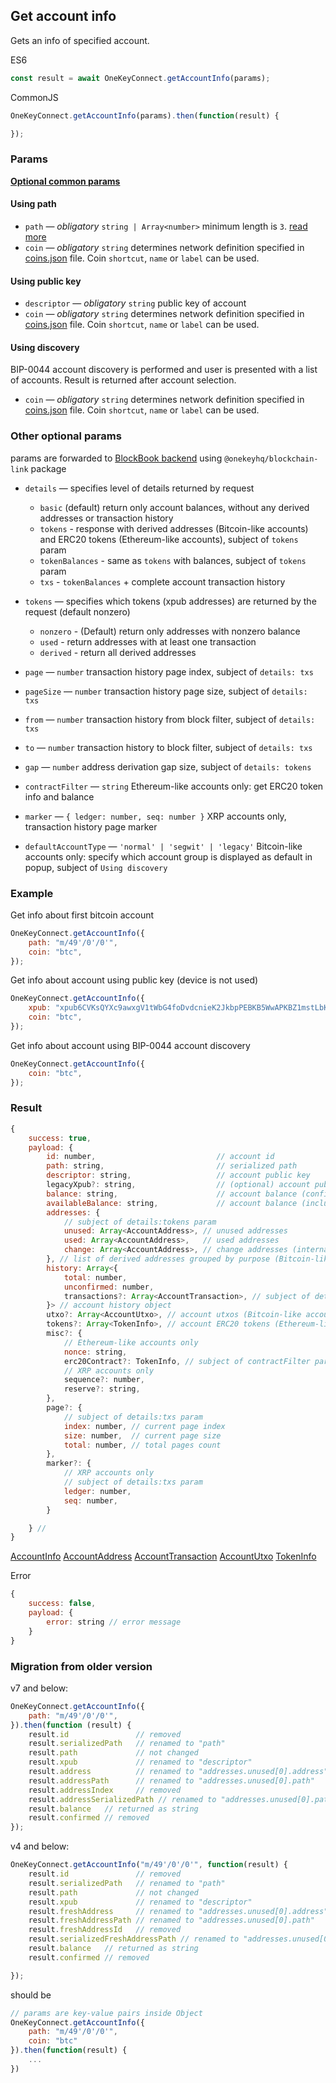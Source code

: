 ## Get account info

Gets an info of specified account.

ES6
```javascript
const result = await OneKeyConnect.getAccountInfo(params);
```

CommonJS
```javascript
OneKeyConnect.getAccountInfo(params).then(function(result) {

});
```

### Params
[****Optional common params****](./commonParams)
#### Using path
* `path` — *obligatory* `string | Array<number>` minimum length is `3`. [read more](./path)
* `coin` — *obligatory* `string` determines network definition specified in [coins.json](https://github.com/OneKeyHQ/connect/blob/onekey/src/data/coins.json) file. Coin `shortcut`, `name` or `label` can be used.

#### Using public key
* `descriptor` — *obligatory* `string` public key of account
* `coin` — *obligatory* `string` determines network definition specified in [coins.json](https://github.com/OneKeyHQ/connect/blob/onekey/src/data/coins.json) file. Coin `shortcut`, `name` or `label` can be used.

#### Using discovery
BIP-0044 account discovery is performed and user is presented with a list of accounts. Result is returned after account selection.
- `coin` — *obligatory* `string` determines network definition specified in [coins.json](https://github.com/OneKeyHQ/connect/blob/onekey/src/data/coins.json) file. Coin `shortcut`, `name` or `label` can be used.

### Other optional params
params are forwarded to [BlockBook backend](https://github.com/trezor/blockbook/blob/master/docs/api.md#api-v2) using `@onekeyhq/blockchain-link` package


* `details` — specifies level of details returned by request
    - `basic` (default) return only account balances, without any derived addresses or transaction history
    - `tokens` - response with derived addresses (Bitcoin-like accounts) and ERC20 tokens (Ethereum-like accounts), subject of `tokens` param
    - `tokenBalances` - same as `tokens` with balances, subject of `tokens` param
    - `txs` - `tokenBalances` + complete account transaction history

* `tokens` — specifies which tokens (xpub addresses) are returned by the request (default nonzero)
    - `nonzero` - (Default) return only addresses with nonzero balance
    - `used` - return addresses with at least one transaction
    - `derived` - return all derived addresses

* `page` — `number` transaction history page index, subject of `details: txs`
* `pageSize` — `number` transaction history page size, subject of `details: txs`
* `from` — `number` transaction history from block filter, subject of `details: txs`
* `to` — `number` transaction history to block filter, subject of `details: txs`
* `gap` — `number` address derivation gap size, subject of `details: tokens`
* `contractFilter` — `string` Ethereum-like accounts only: get ERC20 token info and balance
* `marker` — `{ ledger: number, seq: number }` XRP accounts only, transaction history page marker
* `defaultAccountType` — `'normal' | 'segwit' | 'legacy'` Bitcoin-like accounts only: specify which account group is displayed as default in popup, subject of `Using discovery`

### Example
Get info about first bitcoin account
```javascript
OneKeyConnect.getAccountInfo({
    path: "m/49'/0'/0'",
    coin: "btc",
});
```

Get info about account using public key (device is not used)
```javascript
OneKeyConnect.getAccountInfo({
    xpub: "xpub6CVKsQYXc9awxgV1tWbG4foDvdcnieK2JkbpPEBKB5WwAPKBZ1mstLbKVB4ov7QzxzjaxNK6EfmNY5Jsk2cG26EVcEkycGW4tchT2dyUhrx",
    coin: "btc",
});
```

Get info about account using BIP-0044 account discovery
```javascript
OneKeyConnect.getAccountInfo({
    coin: "btc",
});
```

### Result
```javascript
{
    success: true,
    payload: {
        id: number,                           // account id
        path: string,                         // serialized path
        descriptor: string,                   // account public key
        legacyXpub?: string,                  // (optional) account public key in legacy format (only for segwit and segwit native accounts)
        balance: string,                      // account balance (confirmed transactions only)
        availableBalance: string,             // account balance (including unconfirmed transactions)
        addresses: {
            // subject of details:tokens param
            unused: Array<AccountAddress>, // unused addresses
            used: Array<AccountAddress>,   // used addresses
            change: Array<AccountAddress>, // change addresses (internal)
        }, // list of derived addresses grouped by purpose (Bitcoin-like accounts)
        history: Array<{
            total: number,
            unconfirmed: number,
            transactions?: Array<AccountTransaction>, // subject of details:txs param
        }> // account history object
        utxo?: Array<AccountUtxo>, // account utxos (Bitcoin-like accounts), subject of details:tokens param
        tokens?: Array<TokenInfo>, // account ERC20 tokens (Ethereum-like accounts), subject of details:tokens param
        misc?: {
            // Ethereum-like accounts only
            nonce: string,
            erc20Contract?: TokenInfo, // subject of contractFilter param
            // XRP accounts only
            sequence?: number,
            reserve?: string,
        },
        page?: {
            // subject of details:txs param
            index: number, // current page index
            size: number,  // current page size
            total: number, // total pages count
        },
        marker?: {
            // XRP accounts only
            // subject of details:txs param
            ledger: number,
            seq: number,
        }

    } //
}
```
[AccountInfo](https://github.com/OneKeyHQ/connect/blob/onekey/src/js/types/account.js#L108)
[AccountAddress](https://github.com/OneKeyHQ/connect/blob/onekey/src/js/types/account.js#L34)
[AccountTransaction](https://github.com/OneKeyHQ/connect/blob/onekey/src/js/types/account.js#L83)
[AccountUtxo](https://github.com/OneKeyHQ/connect/blob/onekey/src/js/types/account.js#L49)
[TokenInfo](https://github.com/OneKeyHQ/connect/blob/onekey/src/js/types/account.js#L24)

Error
```javascript
{
    success: false,
    payload: {
        error: string // error message
    }
}
```

### Migration from older version

v7 and below:
```javascript
OneKeyConnect.getAccountInfo({
    path: "m/49'/0'/0'",
}).then(function (result) {
    result.id               // removed
    result.serializedPath   // renamed to "path"
    result.path             // not changed
    result.xpub             // renamed to "descriptor"
    result.address          // renamed to "addresses.unused[0].address"
    result.addressPath      // renamed to "addresses.unused[0].path"
    result.addressIndex     // removed
    result.addressSerializedPath // renamed to "addresses.unused[0].path"
    result.balance   // returned as string
    result.confirmed // removed
});
```

v4 and below:
```javascript
OneKeyConnect.getAccountInfo("m/49'/0'/0'", function(result) {
    result.id               // removed
    result.serializedPath   // renamed to "path"
    result.path             // not changed
    result.xpub             // renamed to "descriptor"
    result.freshAddress     // renamed to "addresses.unused[0].address"
    result.freshAddressPath // renamed to "addresses.unused[0].path"
    result.freshAddressId   // removed
    result.serializedFreshAddressPath // renamed to "addresses.unused[0].path"
    result.balance   // returned as string
    result.confirmed // removed

});
```
should be
```javascript
// params are key-value pairs inside Object
OneKeyConnect.getAccountInfo({
    path: "m/49'/0'/0'",
    coin: "btc"
}).then(function(result) {
    ...
})
```
